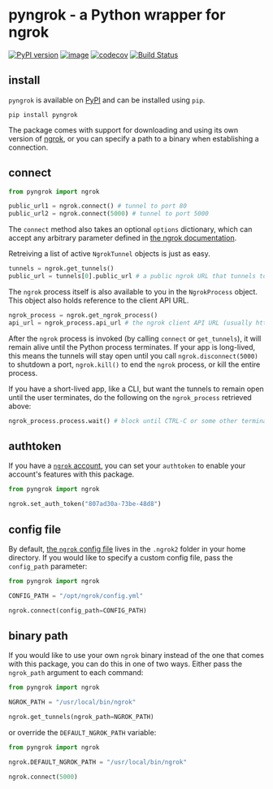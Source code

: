 # pyngrok - a Python wrapper for ngrok

[![PyPI version](https://badge.fury.io/py/pyngrok.svg)](https://badge.fury.io/py/pyngrok)
[![image](https://img.shields.io/pypi/pyversions/pyngrok.svg)](https://pypi.org/project/pyngrok/)
[![codecov](https://codecov.io/gh/alexdlaird/pyngrok/branch/master/graph/badge.svg)](https://codecov.io/gh/alexdlaird/pyngrok)
[![Build Status](https://travis-ci.org/alexdlaird/pyngrok.svg?branch=master)](https://travis-ci.org/alexdlaird/pyngrok)

## install

`pyngrok` is available on [PyPI](https://pypi.org/project/pyngrok/) and can be installed using `pip`.

```
pip install pyngrok
```

The package comes with support for downloading and using its own version of [ngrok](https://ngrok.com/), or you can
specify a path to a binary when establishing a connection.

## connect

```python
from pyngrok import ngrok

public_url1 = ngrok.connect() # tunnel to port 80
public_url2 = ngrok.connect(5000) # tunnel to port 5000
```

The `connect` method also takes an optional `options` dictionary, which can accept any arbitrary parameter defined in [the ngrok documentation](https://ngrok.com/docs#tunnel-definitions).

Retreiving a list of active `NgrokTunnel` objects is just as easy.

```python
tunnels = ngrok.get_tunnels()
public_url = tunnels[0].public_url # a public ngrok URL that tunnels to port 80 (ex. http://64e3ddef.ngrok.io)
```

The `ngrok` process itself is also available to you in the `NgrokProcess` object. This object also holds reference to the client API URL.

```python
ngrok_process = ngrok.get_ngrok_process()
api_url = ngrok_process.api_url # the ngrok client API URL (usually http://127.0.0.1:4040)
```

After the `ngrok` process is invoked (by calling `connect` or `get_tunnels`), it will remain alive until the Python process terminates. If your app is long-lived, this means the tunnels will stay open until you call
`ngrok.disconnect(5000)` to shutdown a port, `ngrok.kill()` to end the `ngrok` process, or kill the entire process.

If you have a short-lived app, like a CLI, but want the tunnels to remain open until the user terminates, do the following on the `ngrok_process` retrieved above:

```python
ngrok_process.process.wait() # block until CTRL-C or some other terminating event
```

## authtoken

If you have a [`ngrok` account](https://dashboard.ngrok.com), you can set your `authtoken` to enable your account's features with this package.

```python
from pyngrok import ngrok

ngrok.set_auth_token("807ad30a-73be-48d8")
```

## config file

By default, [the `ngrok` config file](https://ngrok.com/docs#config) lives in the `.ngrok2` folder in your home
directory. If you would like to specify a custom config file, pass the `config_path` parameter:

```python
from pyngrok import ngrok

CONFIG_PATH = "/opt/ngrok/config.yml"

ngrok.connect(config_path=CONFIG_PATH)
```

## binary path

If you would like to use your own `ngrok` binary instead of the one that comes with this package, you can
do this in one of two ways. Either pass the `ngrok_path` argument to each command:

```python
from pyngrok import ngrok

NGROK_PATH = "/usr/local/bin/ngrok"

ngrok.get_tunnels(ngrok_path=NGROK_PATH)
```

or override the `DEFAULT_NGROK_PATH` variable:

```python
from pyngrok import ngrok

ngrok.DEFAULT_NGROK_PATH = "/usr/local/bin/ngrok"

ngrok.connect(5000)
```
